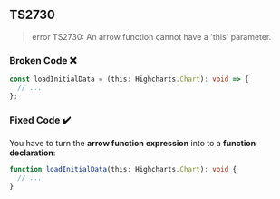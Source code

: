 ## TS2730

> error TS2730: An arrow function cannot have a 'this' parameter.

### Broken Code ❌

```ts
const loadInitialData = (this: Highcharts.Chart): void => {
  // ...
};
```

### Fixed Code ✔️

You have to turn the **arrow function expression** into to a **function declaration**:

```ts
function loadInitialData(this: Highcharts.Chart): void {
  // ...
}
```

